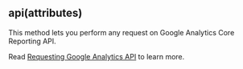 ## api(attributes)

This method lets you perform any request on Google Analytics Core Reporting API.

Read [Requesting Google Analytics API](requesting-analytics-api) to learn more.
